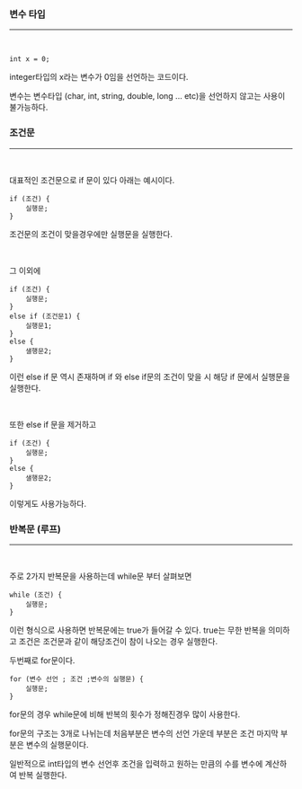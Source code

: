 <h3>변수 타입</h3>
<hr></br>

    int x = 0;

integer타입의 x라는 변수가 0임을 선언하는 코드이다.

변수는 변수타입 (char, int, string, double, long ... etc)을 선언하지 않고는 사용이 불가능하다.

<h3>조건문</h3>
<hr></br>

대표적인 조건문으로 if 문이 있다 아래는 예시이다.

    if (조건) {
        실행문;
    }

조건문의 조건이 맞을경우에만 실행문을 실행한다. 

<br>

그 이외에

    if (조건) {
        실행문;
    }
    else if (조건문1) {
        실행문1;
    }
    else {
        샐행문2;
    }

이런 else if 문 역시 존재하며 if 와 else if문의 조건이 맞을 시 해당 if 문에서 실행문을 실행한다.

<br>

또한 else if 문을 제거하고 

    if (조건) {
        실행문;
    }
    else {
        샐행문2;
    }

이렇게도 사용가능하다.

<h3>반복문 (루프)</h3>
<hr></br>

주로 2가지 반복문을 사용하는데 while문 부터 살펴보면

    while (조건) {
        실행문;
    }

이런 형식으로 사용하면 반복문에는 true가 들어갈 수 있다. true는 무한 반복을 의미하고
조건은 조건문과 같이 해당조건이 참이 나오는 경우 실행한다.

두번째로 for문이다.

    for (변수 선언 ; 조건 ;변수의 실행문) {
        실행문;
    }

for문의 경우 while문에 비해 반복의 횟수가 정해진경우 많이 사용한다.

for문의 구조는 3개로 나뉘는데 처음부분은 변수의 선언 가운데 부분은 조건 마지막 부분은 변수의 실행문이다.

일반적으로 int타입의 변수 선언후 조건을 입력하고 원하는 만큼의 수를 변수에 계산하여 반복 실행한다.
